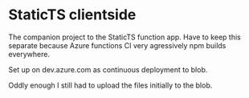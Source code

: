 # StaticTS clientside
The companion project to the StaticTS function app. Have to keep this separate because Azure functions CI very agressively npm builds everywhere.

Set up on dev.azure.com as continuous deployment to blob.

Oddly enough I still had to upload the files initially to the blob.
